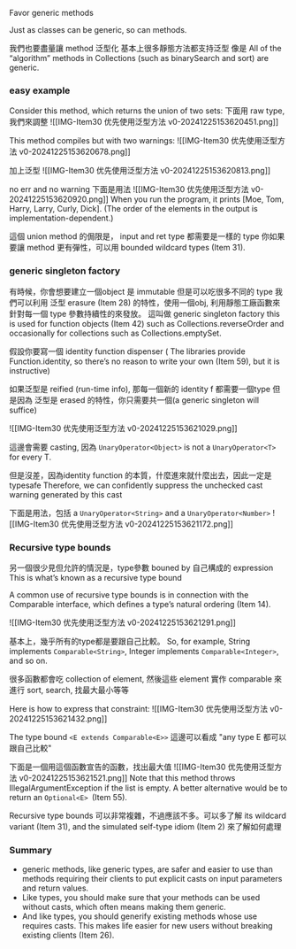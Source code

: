 Favor generic methods

Just as classes can be generic, so can methods. 

我們也要盡量讓 method 泛型化
基本上很多靜態方法都支持泛型
像是 All of the “algorithm” methods in Collections (such as binarySearch and sort) are generic.



### easy example

Consider this  method, which returns the union of two sets:
下面用 raw type, 我們來調整
![[IMG-Item30 优先使用泛型方法 v0-20241225153620451.png]]


This method compiles but with two warnings:
![[IMG-Item30 优先使用泛型方法 v0-20241225153620678.png]]


加上泛型
![[IMG-Item30 优先使用泛型方法 v0-20241225153620813.png]]


no err and no warning
下面是用法
![[IMG-Item30 优先使用泛型方法 v0-20241225153620920.png]]
When you run the program, it prints [Moe, Tom, Harry, Larry, Curly, Dick]. (The order of the elements in the output is implementation-dependent.)


這個 union method 的侷限是， input and ret type 都需要是一樣的 type
你如果要讓 method 更有彈性，可以用 bounded wildcard types (Item 31).




### generic singleton factory
有時候，你會想要建立一個object 是 immutable 但是可以吃很多不同的 type
我們可以利用 泛型 erasure (Item 28) 的特性，使用一個obj, 利用靜態工廠函數來針對每一個 type 參數持續性的來發放。
這叫做 generic singleton factory
this is used for function objects (Item 42) such as Collections.reverseOrder
and occasionally for collections such as Collections.emptySet.



假設你要寫一個 identity function dispenser
( The libraries provide Function.identity, so there’s no reason to write your own (Item 59), but it is instructive)




如果泛型是 reified (run-time info), 那每一個新的 identity f 都需要一個type
但是因為 泛型是 erased 的特性，你只需要共一個(a generic singleton will suffice)

![[IMG-Item30 优先使用泛型方法 v0-20241225153621029.png]]

這邊會需要 casting, 因為 `UnaryOperator<Object>` is not a `UnaryOperator<T>` for every T. 

但是沒差，因為identity function 的本質，什麼進來就什麼出去，因此一定是 typesafe 
Therefore, we can confidently suppress the unchecked cast warning generated by this cast


下面是用法，包括 a `UnaryOperator<String>` and a `UnaryOperator<Number>`
![[IMG-Item30 优先使用泛型方法 v0-20241225153621172.png]]




### Recursive type bounds

另一個很少見但允許的情況是，type參數 bouned by 自己構成的 expression
This is what’s known as a recursive type bound

 A common use of recursive type bounds is in connection with the Comparable interface, which defines a type’s natural ordering (Item 14). 

![[IMG-Item30 优先使用泛型方法 v0-20241225153621291.png]]

基本上，幾乎所有的type都是要跟自己比較。 So, for example, String implements `Comparable<String>`, Integer implements `Comparable<Integer>`, and so on.

很多函數都會吃 collection of element, 然後這些 element 實作 comparable 來進行 sort, search, 找最大最小等等

Here is how to express that constraint:
![[IMG-Item30 优先使用泛型方法 v0-20241225153621432.png]]

The type bound `<E extends Comparable<E>>` 這邊可以看成  "any type E 都可以跟自己比較"


下面是一個用這個函數宣告的函數，找出最大值
![[IMG-Item30 优先使用泛型方法 v0-20241225153621521.png]]
Note that this method throws IllegalArgumentException if the list is empty. A better alternative would be to return an `Optional<E> `(Item 55).

Recursive type bounds 可以非常複雜，不過應該不多。可以多了解 its wildcard variant (Item 31), and the simulated self-type idiom (Item 2) 來了解如何處理


### Summary
- generic methods, like generic types, are safer and easier to use than methods requiring their clients to put explicit casts on input parameters and return values. 
- Like types, you should make sure that your methods can be used without casts, which often means making them generic.
- And like types, you should generify existing methods whose use requires casts. This makes life easier for new users without breaking existing clients (Item 26).